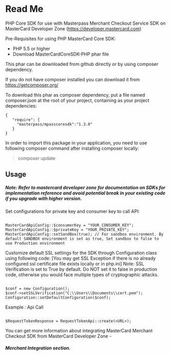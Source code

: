 # Read Me

PHP Core SDK for use with Masterpass Merchant Checkout Service SDK on MasterCard Developer Zone (https://developer.mastercard.com) 

Pre-Requisites for using PHP MasterCard Core SDK:

 *  PHP 5.5 or higher
 *  Download MasterCardCoreSDK-PHP phar file
 
 This phar can be downloaded from github directly or by using composer dependency.
 
 If you do not have composer installed you can download it from https://getcomposer.org/
 
 To download this phar as composer dependency, put a file named composer.json at the root of your project, containing as your project dependencies:
 ```
 {
    "require": {
      "masterpass/mpasscoresdk":"1.3.0"
    }
 }
```

In order to import this package in your application, you need to use following composer command after installing composer locally:

> composer update

## Usage

##### Note: Refer to mastercard developer zone for documentation on SDKs for implementation reference and avoid potential break in your existing code if you upgrade with higher version.

Set configurations for private key and consumer key to call API: 

```

MasterCardApiConfig::$consumerKey = "YOUR_CONSUMER_KEY";
MasterCardApiConfig::$privateKey = "YOUR_PRIVATE_KEY";
MasterCardApiConfig::setSandBox(true); // For sandbox environment. By default SANDBOX environment is set as true, Set sandbox to false to use Production environment

```

Customize default SSL settings for the SDK through Configuration class using following code: 
[You may get SSL Exception if there is no already configured ssl certificate file exists locally or in php.ini]
Note: SSL Verification is set to True by default. Do NOT set it to false in production code, otherwise you would face multiple types of cryptographic attacks. 

```

$conf = new Configuration();
$conf->setSSLVerification("C:\\Users\\Documents\\cert.pem");
Configuration::setDefaultConfiguration($conf);

```

Example : Api Call

```

$RequestTokenResponse = RequestTokenApi::create(<URL>);

```

You can get more information about integrating MasterCard Merchant Checkout SDK from MasterCard Developer Zone - 
##### Merchant Integration section. 